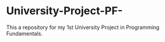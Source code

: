 # University-Project-PF-
This a repository for my 1st University Project in Programming Fundamentals.
